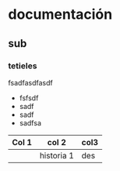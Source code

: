 # documentación
## sub
### tetieles
fsadfasdfasdf
- fsfsdf
- sadf
- sadf
- sadfsa

|Col 1|col 2| col3|
|-|-|-|
	|historia 1|des|qwqesesdfs|


